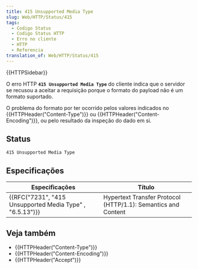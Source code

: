 ```yaml
---
title: 415 Unsupported Media Type
slug: Web/HTTP/Status/415
tags:
  - Codigo Status
  - Codigo Status HTTP
  - Erro no cliente
  - HTTP
  - Referencia
translation_of: Web/HTTP/Status/415
---
```

{{HTTPSidebar}}

O erro HTTP **`415 Unsupported Media Type`** do cliente indica que o servidor se recusou a aceitar a requisição porque o formato do payload não é um formato suportado.

O problema do formato por ter ocorrido pelos valores indicados no {{HTTPHeader("Content-Type")}} ou {{HTTPHeader("Content-Encoding")}}, ou pelo resultado da inspeção do dado em si.

## Status

    415 Unsupported Media Type

## Especificações

| Especificações                                                               | Título                                                        |
| ---------------------------------------------------------------------------- | ------------------------------------------------------------- |
| {{RFC("7231", "415 Unsupported Media Type" , "6.5.13")}} | Hypertext Transfer Protocol (HTTP/1.1): Semantics and Content |

## Veja também

- {{HTTPHeader("Content-Type")}}
- {{HTTPHeader("Content-Encoding")}}
- {{HTTPHeader("Accept")}}
